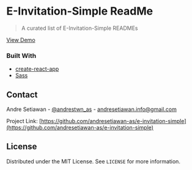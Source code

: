 # E-Invitation-Simple ReadMe
> A curated list of E-Invitation-Simple READMEs

<p align="left">
  <p align="left">
    <a href="https://simple-wedding-invitation.netlify.app/">View Demo</a>
  </p>
</p>

### Built With

* [create-react-app](https://create-react-app.dev/docs/getting-started/)
* [Sass](https://sass-lang.com/)

<!-- CONTACT -->
## Contact

Andre Setiawan - [@andrestwn_as](https://twitter.com/andrestwn_as) - andresetiawan.info@gmail.com

Project Link: [https://github.com/andresetiawan-as/e-invitation-simple](https://github.com/andresetiawan-as/e-invitation-simple)

<!-- LICENSE -->
## License

Distributed under the MIT License. See `LICENSE` for more information.
